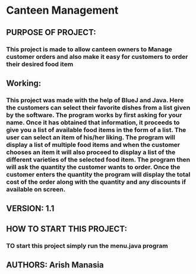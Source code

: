 # Canteen Management

## PURPOSE OF PROJECT:

### This project is made to allow canteen owners to Manage customer orders and also make it easy for customers to order their desired food item

## Working:

### This project was made with the help of BlueJ and Java. Here the customers can select their favorite dishes from a list given by the software. The program works by first asking for your name. Once it has obtained that information, it proceeds to give you a list of available food items in the form of a list. The user can select an item of his/her liking. The program will display a list of multiple food items and when the customer chooses an item it will also proceed to display a list of the different varieties of the selected food item. The program then will ask the quantity the customer wants to order. Once the customer enters the quantity the program will display the total cost of the order along with the quantity and any discounts if available on screen.


## VERSION: 1.1

## HOW TO START THIS PROJECT:

### TO start this project simply run the menu.java program

## AUTHORS: Arish Manasia
